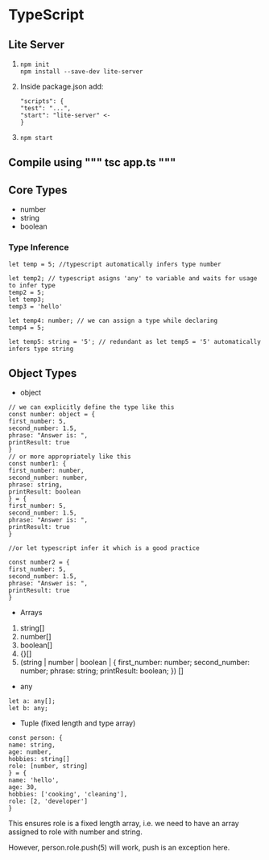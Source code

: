 # TypeScript

## Lite Server

1.  ```
    npm init
    npm install --save-dev lite-server
    ```
2.  Inside package.json add:
    ```
    "scripts": {
    "test": "...",
    "start": "lite-server" <-
    }
    ```
3.  ```
    npm start
    ```

## Compile using """ tsc app.ts """

## Core Types

- number
- string
- boolean

### Type Inference

```
let temp = 5; //typescript automatically infers type number

let temp2; // typescript asigns 'any' to variable and waits for usage to infer type
temp2 = 5;
let temp3;
temp3 = 'hello'

let temp4: number; // we can assign a type while declaring
temp4 = 5;

let temp5: string = '5'; // redundant as let temp5 = '5' automatically infers type string
```

## Object Types

- object

```
// we can explicitly define the type like this
const number: object = {
first_number: 5,
second_number: 1.5,
phrase: "Answer is: ",
printResult: true
}
// or more appropriately like this
const number1: {
first_number: number,
second_number: number,
phrase: string,
printResult: boolean
} = {
first_number: 5,
second_number: 1.5,
phrase: "Answer is: ",
printResult: true
}

//or let typescript infer it which is a good practice

const number2 = {
first_number: 5,
second_number: 1.5,
phrase: "Answer is: ",
printResult: true
}

```

- Arrays

1. string[]
2. number[]
3. boolean[]
4. {}[]
5. (string | number | boolean | {
   first_number: number;
   second_number: number;
   phrase: string;
   printResult: boolean;
   }) []

- any

```
let a: any[];
let b: any;
```

- Tuple (fixed length and type array)

```
const person: {
name: string,
age: number,
hobbies: string[]
role: [number, string]
} = {
name: 'hello',
age: 30,
hobbies: ['cooking', 'cleaning'],
role: [2, 'developer']
}
```

This ensures role is a fixed length array, i.e. we need to have an array assigned to role with number and string.

However, person.role.push(5) will work, push is an exception here.
